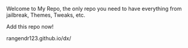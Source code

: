 Welcome to My Repo, the only repo you need to have everything from jailbreak, Themes, Tweaks, etc.

Add this repo now!

rangendr123.github.io/dx/